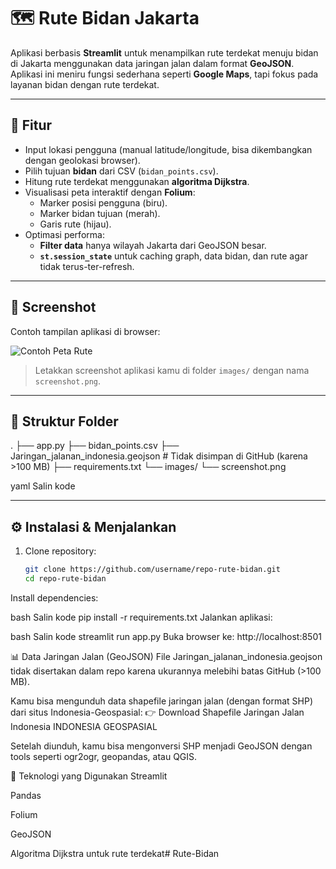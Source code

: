 # 🗺️ Rute Bidan Jakarta

Aplikasi berbasis **Streamlit** untuk menampilkan rute terdekat menuju bidan di Jakarta menggunakan data jaringan jalan dalam format **GeoJSON**.  
Aplikasi ini meniru fungsi sederhana seperti **Google Maps**, tapi fokus pada layanan bidan dengan rute terdekat.

---

## 🚀 Fitur
- Input lokasi pengguna (manual latitude/longitude, bisa dikembangkan dengan geolokasi browser).  
- Pilih tujuan **bidan** dari CSV (`bidan_points.csv`).  
- Hitung rute terdekat menggunakan **algoritma Dijkstra**.  
- Visualisasi peta interaktif dengan **Folium**:
  - Marker posisi pengguna (biru).
  - Marker bidan tujuan (merah).
  - Garis rute (hijau).
- Optimasi performa:
  - **Filter data** hanya wilayah Jakarta dari GeoJSON besar.
  - **`st.session_state`** untuk caching graph, data bidan, dan rute agar tidak terus-ter-refresh.

---

## 📸 Screenshot
Contoh tampilan aplikasi di browser:

![Contoh Peta Rute](images/screenshot.png)

> Letakkan screenshot aplikasi kamu di folder `images/` dengan nama `screenshot.png`.

---

## 📂 Struktur Folder
.
├── app.py
├── bidan_points.csv
├── Jaringan_jalanan_indonesia.geojson # Tidak disimpan di GitHub (karena >100 MB)
├── requirements.txt
└── images/
└── screenshot.png

yaml
Salin kode

---

## ⚙️ Instalasi & Menjalankan

1. Clone repository:
   ```bash
   git clone https://github.com/username/repo-rute-bidan.git
   cd repo-rute-bidan
Install dependencies:

bash
Salin kode
pip install -r requirements.txt
Jalankan aplikasi:

bash
Salin kode
streamlit run app.py
Buka browser ke: http://localhost:8501

📊 Data Jaringan Jalan (GeoJSON)
File Jaringan_jalanan_indonesia.geojson tidak disertakan dalam repo karena ukurannya melebihi batas GitHub (>100 MB).

Kamu bisa mengunduh data shapefile jaringan jalan (dengan format SHP) dari situs Indonesia-Geospasial:
👉 Download Shapefile Jaringan Jalan Indonesia 
INDONESIA GEOSPASIAL

Setelah diunduh, kamu bisa mengonversi SHP menjadi GeoJSON dengan tools seperti ogr2ogr, geopandas, atau QGIS.

🔧 Teknologi yang Digunakan
Streamlit

Pandas

Folium

GeoJSON

Algoritma Dijkstra untuk rute terdekat# Rute-Bidan
